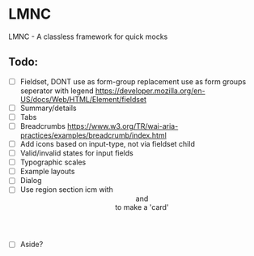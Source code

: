 # LMNC

LMNC - A classless framework for quick mocks

## Todo:

- [ ] Fieldset, DONT use as form-group replacement use as form groups seperator with legend https://developer.mozilla.org/en-US/docs/Web/HTML/Element/fieldset
- [ ] Summary/details
- [ ] Tabs
- [ ] Breadcrumbs https://www.w3.org/TR/wai-aria-practices/examples/breadcrumb/index.html
- [ ] Add icons based on input-type, not via fieldset child
- [ ] Valid/invalid states for input fields
- [ ] Typographic scales
- [ ] Example layouts
- [ ] Dialog
- [ ] Use region section icm with <header> and <footer> to make a 'card'
- [ ] Aside?
